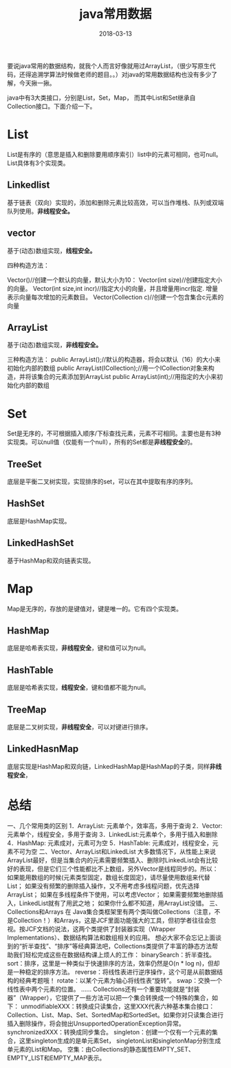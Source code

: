 ﻿---
title: java常用数据
date: 2018-03-13
categories: java
tags:
- 常用数据
---


要说java常用的数据结构，就我个人而言好像就用过ArrayList，（很少写原生代码，还得追溯学算法时候做老师的题目。。）对java的常用数据结构也没有多少了解，今天揪一揪。

<!---begin--->


java中有3大类接口，分别是List，Set，Map， 而其中List和Set继承自Collection接口。下面介绍一下。


List
====

List是有序的（意思是插入和删除要用顺序索引）list中的元素可相同，也可null。
List具体有3个实现类。


Linkedlist
----------

基于链表（双向）实现的，添加和删除元素比较高效，可以当作堆栈、队列或双端队列使用。**非线程安全。**

 

vector
------

基于(动态)数组实现，**线程安全。**

四种构造方法：


Vector()//创建一个默认的向量，默认大小为10：
Vector(int size)//创建指定大小的向量。
Vector(int size,int incr)//指定大小的向量，并且增量用incr指定. 增量表示向量每次增加的元素数目。
Vector(Collection c)//创建一个包含集合c元素的向量

ArrayList
------

基于(动态)数组实现，**非线程安全。**

三种构造方法：
public ArrayList();//默认的构造器，将会以默认（16）的大小来初始化内部的数组
public ArrayList(ICollection);//用一个ICollection对象来构造，并将该集合的元素添加到ArrayList
public ArrayList(int);//用指定的大小来初始化内部的数组


Set
===

Set是无序的，不可根据插入顺序/下标查找元素，元素不可相同。主要也是有3种实现类。可以null值（仅能有一个null），所有的Set都是**非线程安全**的。

TreeSet
-------

底层是平衡二叉树实现，实现排序的set，可以在其中提取有序的序列。

HashSet
-------

底层是HashMap实现。

LinkedHashSet
-------------

基于HashMap和双向链表实现。

Map
===

Map是无序的，存放的是键值对，键是唯一的。它有四个实现类。

HashMap
-------
底层是哈希表实现，**非线程安全**，键和值可以为null。

HashTable
---------
底层是哈希表实现，**线程安全**，键和值都不能为null。

TreeMap
-------
底层是二叉树实现，**非线程安全**，可以对键进行排序。

LinkedHasnMap
-------------
底层实现是HashMap和双向链，LinkedHashMap是HashMap的子类，同样**非线程安全**，

总结
==

一、几个常用类的区别 
1．ArrayList: 元素单个，效率高，多用于查询 
2．Vector: 元素单个，线程安全，多用于查询 
3．LinkedList:元素单个，多用于插入和删除 
4．HashMap: 元素成对，元素可为空 
5．HashTable: 元素成对，线程安全，元素不可为空 
二、Vector、ArrayList和LinkedList 
大多数情况下，从性能上来说ArrayList最好，但是当集合内的元素需要频繁插入、删除时LinkedList会有比较好的表现，但是它们三个性能都比不上数组，另外Vector是线程同步的。所以： 
如果能用数组的时候(元素类型固定，数组长度固定)，请尽量使用数组来代替List； 
如果没有频繁的删除插入操作，又不用考虑多线程问题，优先选择ArrayList； 
如果在多线程条件下使用，可以考虑Vector； 
如果需要频繁地删除插入，LinkedList就有了用武之地； 
如果你什么都不知道，用ArrayList没错。 
三、Collections和Arrays 
在 Java集合类框架里有两个类叫做Collections（注意，不是Collection！）和Arrays，这是JCF里面功能强大的工具，但初学者往往会忽视。按JCF文档的说法，这两个类提供了封装器实现（Wrapper Implementations）、数据结构算法和数组相关的应用。 
想必大家不会忘记上面谈到的“折半查找”、“排序”等经典算法吧，Collections类提供了丰富的静态方法帮助我们轻松完成这些在数据结构课上烦人的工作： 
binarySearch：折半查找。 
sort：排序，这里是一种类似于快速排序的方法，效率仍然是O(n * log n)，但却是一种稳定的排序方法。 
reverse：将线性表进行逆序操作，这个可是从前数据结构的经典考题哦！ 
rotate：以某个元素为轴心将线性表“旋转”。 
swap：交换一个线性表中两个元素的位置。 
…… 
Collections还有一个重要功能就是“封装器”（Wrapper），它提供了一些方法可以把一个集合转换成一个特殊的集合，如下： 
unmodifiableXXX：转换成只读集合，这里XXX代表六种基本集合接口：Collection、List、Map、Set、SortedMap和SortedSet。如果你对只读集合进行插入删除操作，将会抛出UnsupportedOperationException异常。 
synchronizedXXX：转换成同步集合。 
singleton：创建一个仅有一个元素的集合，这里singleton生成的是单元素Set， 
singletonList和singletonMap分别生成单元素的List和Map。 
空集：由Collections的静态属性EMPTY_SET、EMPTY_LIST和EMPTY_MAP表示。 





